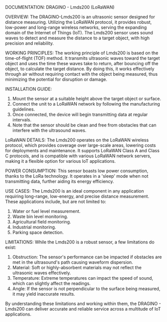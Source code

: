 DOCUMENTATION: DRAGINO - Lmds200 (LoRaWAN)

OVERVIEW:
The DRAGINO-Lmds200 is an ultrasonic sensor designed for distance measuring. Utilizing the LoRaWAN protocol, it provides robust, low-power and long-range wireless networks, serving the expanding domain of the Internet of Things (IoT). The Lmds200 sensor uses sound waves to detect and measure the distance to a target object, with high precision and reliability.

WORKING PRINCIPLES:
The working principle of Lmds200 is based on the time-of-flight (TOF) method. It transmits ultrasonic waves toward the target object and uses the time these waves take to return, after bouncing off the object, to calculate the target distance. By doing this, it works effectively through air without requiring contact with the object being measured, thus minimizing the potential for disruption or damage.

INSTALLATION GUIDE:
1. Mount the sensor at a suitable height above the target object or surface.
2. Connect the unit to a LoRaWAN network by following the manufacturing guidelines. 
3. Once connected, the device will begin transmitting data at regular intervals. 
4. Note that the sensor should be clean and free from obstacles that can interfere with the ultrasound waves.

LoRaWAN DETAILS:
The Lmds200 operates on the LoRaWAN wireless protocol, which provides coverage over large-scale areas, lowering costs for deployments and maintenance. It supports LoRaWAN Class A and Class C protocols, and is compatible with various LoRaWAN network servers, making it a flexible option for various IoT applications.

POWER CONSUMPTION:
This sensor boasts low power consumption, thanks to the LoRa technology. It operates in a 'sleep' mode when not transmitting data, further aiding its energy efficiency. 

USE CASES:
The Lmds200 is an ideal component in any application requiring long-range, low-energy, and precise distance measurement. These applications include, but are not limited to: 
1. Water or fuel level measurement.
2. Waste bin level monitoring.
3. Agricultural field monitoring.
4. Industrial monitoring.
5. Parking space detection.

LIMITATIONS:
While the Lmds200 is a robust sensor, a few limitations do exist:
1. Obstruction: The sensor's performance can be impacted if obstacles are met in the ultrasound's path causing waveform dispersion.
2. Material: Soft or highly-absorbent materials may not reflect the ultrasonic waves effectively.
3. Temperature: Extreme temperatures can impact the speed of sound, which can slightly affect the readings. 
4. Angle: If the sensor is not perpendicular to the surface being measured, it may yield inaccurate results.

By understanding these limitations and working within them, the DRAGINO - Lmds200 can deliver accurate and reliable service across a multitude of IoT applications.
